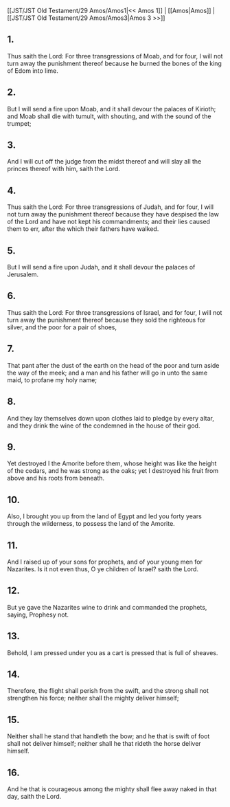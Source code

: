 [[JST/JST Old Testament/29 Amos/Amos1|<< Amos 1]] | [[Amos|Amos]] | [[JST/JST Old Testament/29 Amos/Amos3|Amos 3 >>]]
## 1.
Thus saith the Lord: For three transgressions of Moab, and for four, I will not turn away the punishment thereof because he burned the bones of the king of Edom into lime.
## 2.
But I will send a fire upon Moab, and it shall devour the palaces of Kirioth; and Moab shall die with tumult, with shouting, and with the sound of the trumpet;
## 3.
And I will cut off the judge from the midst thereof and will slay all the princes thereof with him, saith the Lord.
## 4.
Thus saith the Lord: For three transgressions of Judah, and for four, I will not turn away the punishment thereof because they have despised the law of the Lord and have not kept his commandments; and their lies caused them to err, after the which their fathers have walked.
## 5.
But I will send a fire upon Judah, and it shall devour the palaces of Jerusalem.
## 6.
Thus saith the Lord: For three transgressions of Israel, and for four, I will not turn away the punishment thereof because they sold the righteous for silver, and the poor for a pair of shoes,
## 7.
That pant after the dust of the earth on the head of the poor and turn aside the way of the meek; and a man and his father will go in unto the same maid, to profane my holy name;
## 8.
And they lay themselves down upon clothes laid to pledge by every altar, and they drink the wine of the condemned in the house of their god.
## 9.
Yet destroyed I the Amorite before them, whose height was like the height of the cedars, and he was strong as the oaks; yet I destroyed his fruit from above and his roots from beneath.
## 10.
Also, I brought you up from the land of Egypt and led you forty years through the wilderness, to possess the land of the Amorite.
## 11.
And I raised up of your sons for prophets, and of your young men for Nazarites. Is it not even thus, O ye children of Israel? saith the Lord.
## 12.
But ye gave the Nazarites wine to drink and commanded the prophets, saying, Prophesy not.
## 13.
Behold, I am pressed under you as a cart is pressed that is full of sheaves.
## 14.
Therefore, the flight shall perish from the swift, and the strong shall not strengthen his force; neither shall the mighty deliver himself;
## 15.
Neither shall he stand that handleth the bow; and he that is swift of foot shall not deliver himself; neither shall he that rideth the horse deliver himself.
## 16.
And he that is courageous among the mighty shall flee away naked in that day, saith the Lord.

